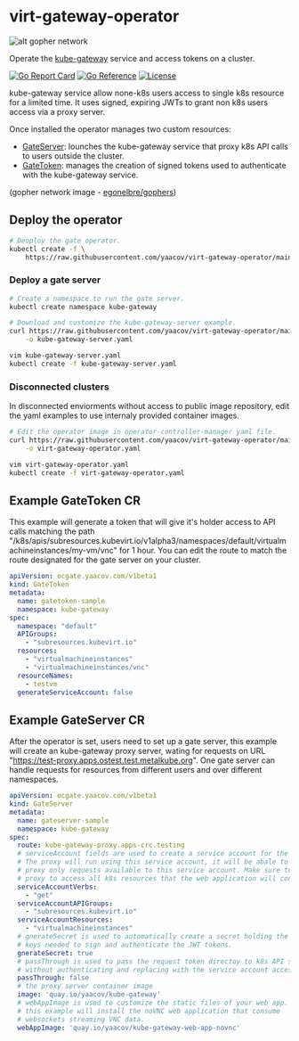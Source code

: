 # virt-gateway-operator

![alt gopher network](https://raw.githubusercontent.com/yaacov/kube-gateway/main/web/public/network-side.png)

Operate the [kube-gateway](https://github.com/yaacov/kube-gateway) service and access tokens on a cluster.

[![Go Report Card](https://goreportcard.com/badge/github.com/yaacov/virt-gateway-operator)](https://goreportcard.com/report/github.com/yaacov/virt-gateway-operator)
[![Go Reference](https://pkg.go.dev/badge/github.com/yaacov/virt-gateway-operator.svg)](https://pkg.go.dev/github.com/yaacov/virt-gateway-operator)
[![License](https://img.shields.io/badge/License-Apache%202.0-blue.svg)](https://opensource.org/licenses/Apache-2.0)

kube-gateway service allow none-k8s users access to single k8s resource for a limited time.
It uses signed, expiring JWTs to grant non k8s users access via a proxy server.

Once installed the operator manages two custom resources:

- [GateServer](#example-gateserver-cr): lounches the kube-gateway service that proxy k8s API calls to users outside the cluster.
- [GateToken](#example-gatetoken-cr): manages the creation of signed tokens used to authenticate with the kube-gateway service.

(gopher network image - [egonelbre/gophers](https://github.com/egonelbre/gophers))

## Deploy the operator

``` bash
# Deoploy the gate operator.
kubectl create -f \
    https://raw.githubusercontent.com/yaacov/virt-gateway-operator/main/deploy/virt-gateway-operator.yaml
```

### Deploy a gate server

``` bash
# Create a namespace to run the gate server.
kubectl create namespace kube-gateway

# Download and customize the kube-gateway-server example.
curl https://raw.githubusercontent.com/yaacov/virt-gateway-operator/main/deploy/virt-gateway-server.yaml \
    -o kube-gateway-server.yaml

vim kube-gateway-server.yaml
kubectl create -f kube-gateway-server.yaml
```

### Disconnected clusters

In disconnected enviorments without access to public image repository, edit the yaml examples to use internaly provided container images.

``` bash
# Edit the operator image in operator-controller-manager yaml file.
curl https://raw.githubusercontent.com/yaacov/virt-gateway-operator/main/deploy/virt-gateway-operator.yaml \
    -o virt-gateway-operator.yaml

vim virt-gateway-operator.yaml
kubectl create -f virt-gateway-operator.yaml
```

## Example GateToken CR

This example will generate a token that will give it's holder access to API calls matching the path "/k8s/apis/subresources.kubevirt.io/v1alpha3/namespaces/default/virtualmachineinstances/my-vm/vnc" for 1 hour. You can edit the route to match the route designated for the gate server on your cluster.

```yaml
apiVersion: ocgate.yaacov.com/v1beta1
kind: GateToken
metadata:
  name: gatetoken-sample
  namespace: kube-gateway
spec:
  namespace: "default"
  APIGroups:
    - "subresources.kubevirt.io"
  resources:
    - "virtualmachineinstances"
    - "virtualmachineinstances/vnc"
  resourceNames:
    - testvm
  generateServiceAccount: false
```

## Example GateServer CR

After the operator is set, users need to set up a gate server, this example will create an kube-gateway proxy server, wating for requests on URL "https://test-proxy.apps.ostest.test.metalkube.org". One gate server can handle requests for resources from different users and over different namespaces.


```yaml
apiVersion: ocgate.yaacov.com/v1beta1
kind: GateServer
metadata:
  name: gateserver-sample
  namespace: kube-gateway
spec:
  route: kube-gateway-proxy.apps-crc.testing
  # serviceAccount fields are used to create a service account for the oc gate proxy.
  # The proxy will run using this service account, it will be abale to
  # proxy only requests available to this service account. Make sure to allow the 
  # proxy to access all k8s resources that the web application will consume.
  serviceAccountVerbs:
    - "get"
  serviceAccountAPIGroups:
    - "subresources.kubevirt.io"
  serviceAccountResources:
    - "virtualmachineinstances"
  # gnerateSecret is used to automatically create a secret holding the asymetrical
  # keys needed to sign and authenticate the JWT tokens.
  gnerateSecret: true
  # passThrough is used to pass the request token directoy to k8s API server
  # without authenticating and replacing with the service account access token of the proxy.
  passThrough: false
  # the proxy server container image
  image: 'quay.io/yaacov/kube-gateway'
  # webAppImage is used to customize the static files of your web app.
  # this example will install the noVNC web application that consume
  # websockets streaming VNC data.
  webAppImage: 'quay.io/yaacov/kube-gateway-web-app-novnc'
```
